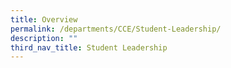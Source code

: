 ```yaml
---
title: Overview
permalink: /departments/CCE/Student-Leadership/
description: ""
third_nav_title: Student Leadership
---
```



